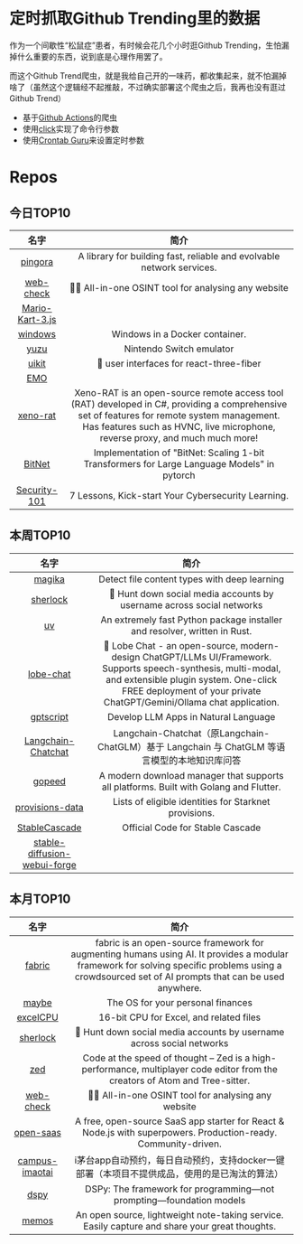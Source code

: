 # 定时抓取Github Trending里的数据

作为一个间歇性“松鼠症”患者，有时候会花几个小时逛Github Trending，生怕漏掉什么重要的东西，说到底是心理作用罢了。

而这个Github Trend爬虫，就是我给自己开的一味药，都收集起来，就不怕漏掉啥了（虽然这个逻辑经不起推敲，不过确实部署这个爬虫之后，我再也没有逛过Github Trend）

* 基于[Github Actions](https://docs.github.com/en/actions)的爬虫
* 使用[click](https://github.com/pallets/click)实现了命令行参数
* 使用[Crontab Guru](https://crontab.guru/)来设置定时参数

# Repos
## 今日TOP10 
<!-- START OF DAILY_TOP10_REPOS -->
| 名字 | 简介 |
| :----: | :----: |
| [pingora](https://github.com/cloudflare/pingora) | A library for building fast, reliable and evolvable network services. |
| [web-check](https://github.com/Lissy93/web-check) | 🕵️‍♂️ All-in-one OSINT tool for analysing any website |
| [Mario-Kart-3.js](https://github.com/Lunakepio/Mario-Kart-3.js) |  |
| [windows](https://github.com/dockur/windows) | Windows in a Docker container. |
| [yuzu](https://github.com/yuzu-emu/yuzu) | Nintendo Switch emulator |
| [uikit](https://github.com/pmndrs/uikit) | 🎨 user interfaces for react-three-fiber |
| [EMO](https://github.com/HumanAIGC/EMO) |  |
| [xeno-rat](https://github.com/moom825/xeno-rat) | Xeno-RAT is an open-source remote access tool (RAT) developed in C#, providing a comprehensive set of features for remote system management. Has features such as HVNC, live microphone, reverse proxy, and much much more! |
| [BitNet](https://github.com/kyegomez/BitNet) | Implementation of "BitNet: Scaling 1-bit Transformers for Large Language Models" in pytorch |
| [Security-101](https://github.com/microsoft/Security-101) | 7 Lessons, Kick-start Your Cybersecurity Learning. |
<!-- END OF DAILY_TOP10_REPOS -->

## 本周TOP10
<!-- START OF WEEKLY_TOP10_REPOS -->
| 名字 | 简介 |
| :----: | :----: |
| [magika](https://github.com/google/magika) | Detect file content types with deep learning |
| [sherlock](https://github.com/sherlock-project/sherlock) | 🔎 Hunt down social media accounts by username across social networks |
| [uv](https://github.com/astral-sh/uv) | An extremely fast Python package installer and resolver, written in Rust. |
| [lobe-chat](https://github.com/lobehub/lobe-chat) | 🤯 Lobe Chat - an open-source, modern-design ChatGPT/LLMs UI/Framework. Supports speech-synthesis, multi-modal, and extensible plugin system. One-click FREE deployment of your private ChatGPT/Gemini/Ollama chat application. |
| [gptscript](https://github.com/gptscript-ai/gptscript) | Develop LLM Apps in Natural Language |
| [Langchain-Chatchat](https://github.com/chatchat-space/Langchain-Chatchat) | Langchain-Chatchat（原Langchain-ChatGLM）基于 Langchain 与 ChatGLM 等语言模型的本地知识库问答 | Langchain-Chatchat (formerly langchain-ChatGLM), local knowledge based LLM (like ChatGLM) QA app with langchain |
| [gopeed](https://github.com/GopeedLab/gopeed) | A modern download manager that supports all platforms. Built with Golang and Flutter. |
| [provisions-data](https://github.com/starknet-io/provisions-data) | Lists of eligible identities for Starknet provisions. |
| [StableCascade](https://github.com/Stability-AI/StableCascade) | Official Code for Stable Cascade |
| [stable-diffusion-webui-forge](https://github.com/lllyasviel/stable-diffusion-webui-forge) |  |
<!-- END OF WEEKLY_TOP10_REPOS -->

## 本月TOP10
<!-- START OF MONTHLY_TOP10_REPOS -->
| 名字 | 简介 |
| :----: | :----: |
| [fabric](https://github.com/danielmiessler/fabric) | fabric is an open-source framework for augmenting humans using AI. It provides a modular framework for solving specific problems using a crowdsourced set of AI prompts that can be used anywhere. |
| [maybe](https://github.com/maybe-finance/maybe) | The OS for your personal finances |
| [excelCPU](https://github.com/InkboxSoftware/excelCPU) | 16-bit CPU for Excel, and related files |
| [sherlock](https://github.com/sherlock-project/sherlock) | 🔎 Hunt down social media accounts by username across social networks |
| [zed](https://github.com/zed-industries/zed) | Code at the speed of thought – Zed is a high-performance, multiplayer code editor from the creators of Atom and Tree-sitter. |
| [web-check](https://github.com/Lissy93/web-check) | 🕵️‍♂️ All-in-one OSINT tool for analysing any website |
| [open-saas](https://github.com/wasp-lang/open-saas) | A free, open-source SaaS app starter for React & Node.js with superpowers. Production-ready. Community-driven. |
| [campus-imaotai](https://github.com/oddfar/campus-imaotai) | i茅台app自动预约，每日自动预约，支持docker一键部署（本项目不提供成品，使用的是已淘汰的算法） |
| [dspy](https://github.com/stanfordnlp/dspy) | DSPy: The framework for programming—not prompting—foundation models |
| [memos](https://github.com/usememos/memos) | An open source, lightweight note-taking service. Easily capture and share your great thoughts. |
<!-- END OF MONTHLY_TOP10_REPOS -->
